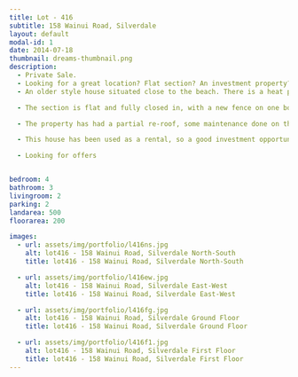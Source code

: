 ```yaml
---
title: Lot - 416
subtitle: 158 Wainui Road, Silverdale
layout: default
modal-id: 1
date: 2014-07-18
thumbnail: dreams-thumbnail.png
description:
  - Private Sale.
  - Looking for a great location? Flat section? An investment property? Then this is the house for you.
  - An older style house situated close to the beach. There is a heat pump and fire, 3 generous size bedrooms, a lounge and dining room, separate laundry and a small conservatory area that leads out to a sunny decked area.

  - The section is flat and fully closed in, with a new fence on one boundary. A single garage and tar sealed area at the front of the section provides generous off street parking.

  - The property has had a partial re-roof, some maintenance done on the storm water drainage, and the water main replaced to the street. A total electrical re-wire was completed in 2011. The exterior and interior have both been painted within the past 2 years.

  - This house has been used as a rental, so a good investment opportunity. Alternatively suitable for a young couple starting out who are ready to add their own personal touches.

  - Looking for offers


bedroom: 4
bathroom: 3
livingroom: 2
parking: 2
landarea: 500
floorarea: 200

images:
  - url: assets/img/portfolio/l416ns.jpg
    alt: lot416 - 158 Wainui Road, Silverdale North-South
    title: lot416 - 158 Wainui Road, Silverdale North-South

  - url: assets/img/portfolio/l416ew.jpg
    alt: lot416 - 158 Wainui Road, Silverdale East-West
    title: lot416 - 158 Wainui Road, Silverdale East-West

  - url: assets/img/portfolio/l416fg.jpg
    alt: lot416 - 158 Wainui Road, Silverdale Ground Floor
    title: lot416 - 158 Wainui Road, Silverdale Ground Floor

  - url: assets/img/portfolio/l416f1.jpg
    alt: lot416 - 158 Wainui Road, Silverdale First Floor
    title: lot416 - 158 Wainui Road, Silverdale First Floor   
---
```

